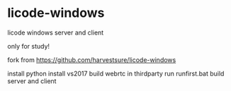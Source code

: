 # licode-windows
licode windows server and client

only for study!

fork from https://github.com/harvestsure/licode-windows

install python
install vs2017
build webrtc in thirdparty
run runfirst.bat
build server and client


